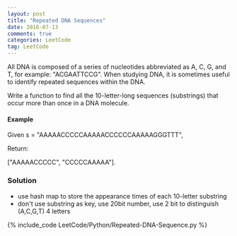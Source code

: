 ```yaml
---
layout: post
title: "Repeated DNA Sequences"
date: 2016-07-13
comments: true
categories: LeetCode
tag: LeetCode
---
```



All DNA is composed of a series of nucleotides abbreviated as A, C, G, and T, for example: "ACGAATTCCG". When studying DNA, it is sometimes useful to identify repeated sequences within the DNA.

Write a function to find all the 10-letter-long sequences (substrings) that occur more than once in a DNA molecule.

#### Example

Given s = "AAAAACCCCCAAAAACCCCCCAAAAAGGGTTT",

Return:

["AAAAACCCCC", "CCCCCAAAAA"].

<!--more-->
### Solution
* use hash map to store the appearance times of each 10-letter substring
* don't use substring as key, use 20bit number, use 2 bit to distinguish (A,C,G,T) 4 letters

{% include_code LeetCode/Python/Repeated-DNA-Sequence.py %}
